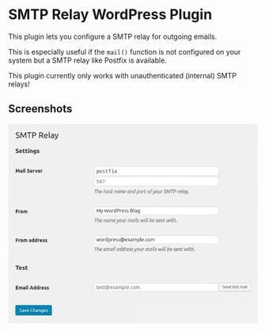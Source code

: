 # SMTP Relay WordPress Plugin

This plugin lets you configure a SMTP relay for outgoing emails.

This is especially useful if the `mail()` function is not configured on your system 
but a SMTP relay like Postfix is available.

This plugin currently only works with unauthenticated (internal) SMTP relays!

## Screenshots

![Admin Interface](assets/screenshot-1.png)
